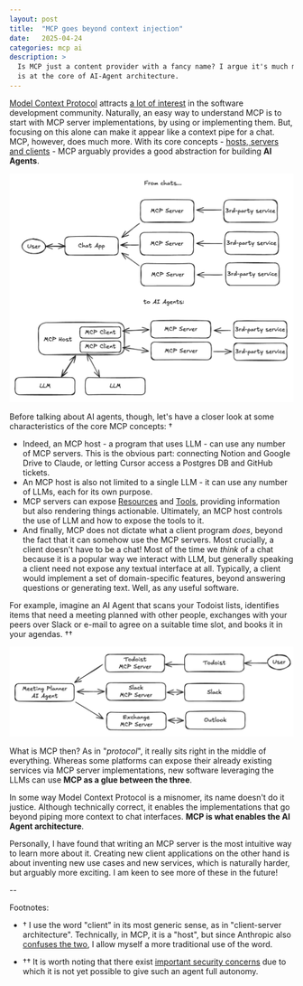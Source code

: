 ```yaml
---
layout: post
title:  "MCP goes beyond context injection"
date:   2025-04-24
categories: mcp ai
description: >
  Is MCP just a content provider with a fancy name? I argue it's much more - it
  is at the core of AI-Agent architecture.
---
```


[Model Context Protocol](https://modelcontextprotocol.io/introduction) attracts
[a lot of interest](https://trends.google.com/trends/explore?date=today%203-m&q=mcp&hl=en-GB)
in the software development community. Naturally, an easy way to understand
MCP is to start with MCP server implementations, by using or implementing
them. But, focusing on this alone can make it appear like a context pipe for a
chat. MCP, however, does much more. With its core concepts - [hosts, servers
and clients](https://modelcontextprotocol.io/docs/concepts/architecture)  - MCP
arguably provides a good abstraction for building **AI Agents**.

![Chat vs Agent architecture with MCP](/assets/mcp/chat-vs-agent.png)

Before talking about AI agents, though, let's have a closer look at some
characteristics of the core MCP concepts: †

- Indeed, an MCP host - a program that uses LLM - can use any number of MCP
  servers. This is the obvious part: connecting Notion and Google Drive to
  Claude, or letting Cursor access a Postgres DB and GitHub tickets.
- An MCP host is also not limited to a single LLM - it can use any number of
  LLMs, each for its own purpose.
- MCP servers can expose
  [Resources](https://modelcontextprotocol.io/docs/concepts/resources) and
  [Tools](https://modelcontextprotocol.io/docs/concepts/tools), providing
  information but also rendering things actionable. Ultimately, an MCP host
  controls the use of LLM and how to expose the tools to it.
- And finally, MCP does not dictate what a client program *does*, beyond the
  fact that it can somehow use the MCP servers. Most crucially, a client
  doesn't have to be a chat! Most of the time we *think* of a chat because it
  is a popular way we interact with LLM, but generally speaking a client need
  not expose any textual interface at all. Typically, a client would implement
  a set of domain-specific features, beyond answering questions or generating
  text. Well, as any useful software.

For example, imagine an AI Agent that scans your Todoist lists, identifies
items that need a meeting planned with other people, exchanges with your peers
over Slack or e-mail to agree on a suitable time slot, and books it in your
agendas. ††

![Meeting Planner Agent](/assets/mcp/meeting-planner-agent.png)

What is MCP then? As in "*protocol*", it really sits right in the middle of
everything. Whereas some platforms can expose their already existing services
via MCP server implementations, new software leveraging the LLMs can use **MCP
as a glue between the three**.

In some way Model Context Protocol is a misnomer, its name doesn't do it
justice. Although technically correct, it enables the implementations that go
beyond piping more context to chat interfaces. **MCP is what enables the AI
Agent architecture**.

Personally, I have found that writing an MCP server is the most intuitive way
to learn more about it. Creating new client applications on the other hand is
about inventing new use cases and new services, which is naturally harder, but
arguably more exciting. I am keen to see more of these in the future!

--

Footnotes:

- † I use the word "client" in its most generic sense, as in "client-server
architecture". Technically, in MCP, it is a "host", but since Anthropic also
[confuses the two](https://modelcontextprotocol.io/clients), I allow myself a
more traditional use of the word.

- †† It is worth noting that there exist [important security
concerns](https://elenacross7.medium.com/%EF%B8%8F-the-s-in-mcp-stands-for-security-91407b33ed6b)
due to which it is not yet possible to give such an agent full autonomy.

